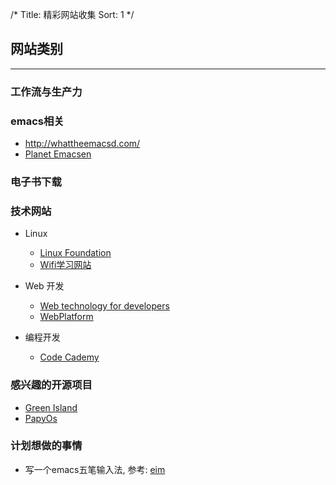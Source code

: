 /*
  Title: 精彩网站收集
  Sort: 1
  */

## 网站类别
----
### 工作流与生产力

### emacs相关
- <http://whattheemacsd.com/>
- [Planet Emacsen](http://planet.emacsen.org/)

### 电子书下载    
### 技术网站    
- Linux
  - [Linux Foundation](http://www.linuxfoundation.org/collaborate/workgroups/networking/group)
  - [Wifi学习网站](http://mrncciew.com)

- Web 开发
  - [Web technology for developers](https://developer.mozilla.org/en-US/docs/Web)
  - [WebPlatform](https://www.webplatform.org/)

- 编程开发
  - [Code Cademy](https://www.codecademy.com/)

### 感兴趣的开源项目

   - [Green Island](https://github.com/greenisland/greenisland)
   - [PapyOs](https://github.com/papyros/papyros.git)

### 计划想做的事情

   - 写一个emacs五笔输入法, 参考: [eim](https://github.com/viogus/eim)
